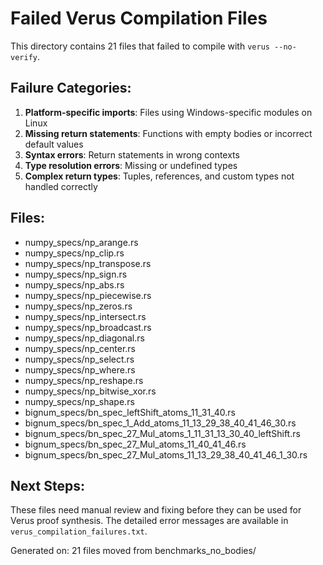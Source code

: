 # Failed Verus Compilation Files

This directory contains 21 files that failed to compile with `verus --no-verify`.

## Failure Categories:

1. **Platform-specific imports**: Files using Windows-specific modules on Linux
2. **Missing return statements**: Functions with empty bodies or incorrect default values
3. **Syntax errors**: Return statements in wrong contexts
4. **Type resolution errors**: Missing or undefined types
5. **Complex return types**: Tuples, references, and custom types not handled correctly

## Files:
- numpy_specs/np_arange.rs
- numpy_specs/np_clip.rs
- numpy_specs/np_transpose.rs
- numpy_specs/np_sign.rs
- numpy_specs/np_abs.rs
- numpy_specs/np_piecewise.rs
- numpy_specs/np_zeros.rs
- numpy_specs/np_intersect.rs
- numpy_specs/np_broadcast.rs
- numpy_specs/np_diagonal.rs
- numpy_specs/np_center.rs
- numpy_specs/np_select.rs
- numpy_specs/np_where.rs
- numpy_specs/np_reshape.rs
- numpy_specs/np_bitwise_xor.rs
- numpy_specs/np_shape.rs
- bignum_specs/bn_spec_leftShift_atoms_11_31_40.rs
- bignum_specs/bn_spec_1_Add_atoms_11_13_29_38_40_41_46_30.rs
- bignum_specs/bn_spec_27_Mul_atoms_1_11_31_13_30_40_leftShift.rs
- bignum_specs/bn_spec_27_Mul_atoms_11_40_41_46.rs
- bignum_specs/bn_spec_27_Mul_atoms_11_13_29_38_40_41_46_1_30.rs

## Next Steps:

These files need manual review and fixing before they can be used for Verus proof synthesis.
The detailed error messages are available in `verus_compilation_failures.txt`.

Generated on: 21 files moved from benchmarks_no_bodies/
